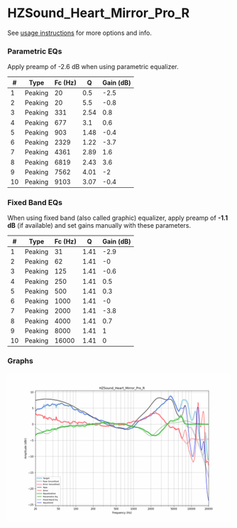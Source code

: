 # HZSound_Heart_Mirror_Pro_R
See [usage instructions](https://github.com/jaakkopasanen/AutoEq#usage) for more options and info.

### Parametric EQs
Apply preamp of -2.6 dB when using parametric equalizer.

|   # | Type    |   Fc (Hz) |    Q |   Gain (dB) |
|-----|---------|-----------|------|-------------|
|   1 | Peaking |        20 | 0.5  |        -2.5 |
|   2 | Peaking |        20 | 5.5  |        -0.8 |
|   3 | Peaking |       331 | 2.54 |         0.8 |
|   4 | Peaking |       677 | 3.1  |         0.6 |
|   5 | Peaking |       903 | 1.48 |        -0.4 |
|   6 | Peaking |      2329 | 1.22 |        -3.7 |
|   7 | Peaking |      4361 | 2.89 |         1.6 |
|   8 | Peaking |      6819 | 2.43 |         3.6 |
|   9 | Peaking |      7562 | 4.01 |        -2   |
|  10 | Peaking |      9103 | 3.07 |        -0.4 |

### Fixed Band EQs
When using fixed band (also called graphic) equalizer, apply preamp of **-1.1 dB** (if available) and set gains manually with these parameters.

|   # | Type    |   Fc (Hz) |    Q |   Gain (dB) |
|-----|---------|-----------|------|-------------|
|   1 | Peaking |        31 | 1.41 |        -2.9 |
|   2 | Peaking |        62 | 1.41 |        -0   |
|   3 | Peaking |       125 | 1.41 |        -0.6 |
|   4 | Peaking |       250 | 1.41 |         0.5 |
|   5 | Peaking |       500 | 1.41 |         0.3 |
|   6 | Peaking |      1000 | 1.41 |        -0   |
|   7 | Peaking |      2000 | 1.41 |        -3.8 |
|   8 | Peaking |      4000 | 1.41 |         0.7 |
|   9 | Peaking |      8000 | 1.41 |         1   |
|  10 | Peaking |     16000 | 1.41 |         0   |

### Graphs
![](./HZSound_Heart_Mirror_Pro_R.png)
